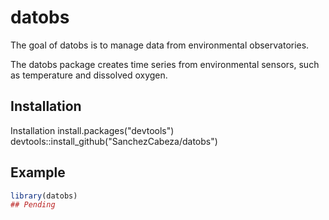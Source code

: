 # datobs

<!-- badges: start -->
<!-- badges: end -->

The goal of datobs is to manage data from environmental observatories. 

The datobs package creates time series from environmental sensors, such as temperature and dissolved oxygen. 

## Installation

Installation
install.packages("devtools")
devtools::install_github("SanchezCabeza/datobs")

## Example

``` r
library(datobs)
## Pending
```
